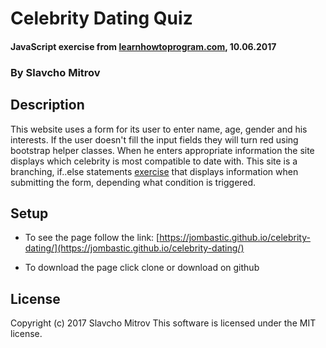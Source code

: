 # Celebrity Dating Quiz

#### JavaScript exercise from [learnhowtoprogram.com](http://learnhowtoprogram.com), 10.06.2017

### By Slavcho Mitrov

## Description

This website uses a form for its user to enter name, age, gender and his interests. If the user doesn't fill the input fields they will turn red using bootstrap helper classes. When he enters appropriate information the site displays which celebrity is most compatible to date with. This site is a branching, if..else statements [exercise](https://www.learnhowtoprogram.com/intro-to-programming/javascript-and-jquery-c950c9ce-679c-4678-ab1f-11881b766e22/practice-more-branching) that displays information when submitting the form, depending what condition is triggered.

## Setup

* To see the page follow the link: [https://jombastic.github.io/celebrity-dating/](https://jombastic.github.io/celebrity-dating/)

* To download the page click clone or download on github

## License

Copyright (c) 2017 Slavcho Mitrov
This software is licensed under the MIT license.
